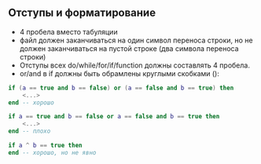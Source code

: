 ## Отступы и форматирование

+ 4 пробела вместо табуляции
+ файл должен заканчиваться на один символ переноса строки, но не должен заканчиваться на пустой строке (два символа переноса строки)
+ Отступы всех do/while/for/if/function должны составлять 4 пробела.
+ or/and в if должны быть обрамлены круглыми скобками ():
```lua
if (a == true and b == false) or (a == false and b == true) then
    <...>
end -- хорошо

if a == true and b == false or a == false and b == true then
    <...>
end -- плохо

if a ^ b == true then
end -- хорошо, но не явно
```
<!--stackedit_data:
eyJoaXN0b3J5IjpbNDkxNDE0MTEwLC0xMDc2MDQ5NjkxXX0=
-->